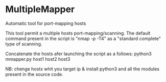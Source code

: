 # MultipleMapper
Automatic tool for port-mapping hosts

This tool permit a multiple hosts port-mapping/scanning.
The default command present in the script is "nmap -p -T4" as a "standard complete" type of scanning.

Concatenate the hosts afer launching the script as a follows:
python3 mmapper.py host1 host2 host3

NB: chenge hostx whit you target ip & install python3 and all the modules present in the source code.
